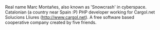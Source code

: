 <!-- Name: User/snowcrash -->
<!-- Version: 1 -->
<!-- Last-Modified: 2006/03/20 11:27:29 -->
<!-- Author: snowcrash -->

Real name Marc Montañes, also known as 'Snowcrash' in cyberspace. Catalonian (a country near Spain :P) PHP developer working for Cargol.net Solucions Lliures (http://www.cargol.net). A free software based cooperative company created by five friends.